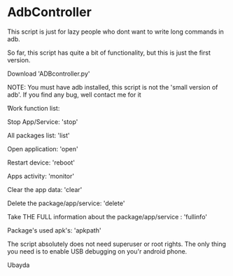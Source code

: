 # AdbController


This script is just for lazy people who dont want to write long commands in adb.

So far, this script has quite a bit of functionality, but this is just the first version.

Download 'ADBcontroller.py'

NOTE: You must have adb installed, this script is not the 'small version of adb'.
If you find any bug, well contact me for it

ًWork function list:

  Stop App/Service: 'stop'
  
  All packages list: 'list'
  
  Open application: 'open'
  
  Restart device: 'reboot' 
  
  Apps activity: 'monitor'
  
  Clear the app data: 'clear'
  
  Delete the package/app/service: 'delete'
  
  Take THE FULL information about the package/app/service : 'fullinfo'
  
  Package's used apk's: 'apkpath' 

The script absolutely does not need superuser or root rights.
The only thing you need is to enable USB debugging on you'r android phone.

Ubayda
